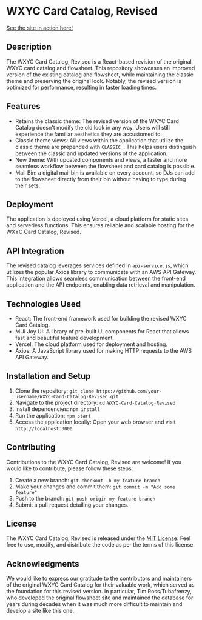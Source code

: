 # WXYC Card Catalog, Revised

[See the site in action here!](https://wxyc.github.io/dj-site/)

## Description
The WXYC Card Catalog, Revised is a React-based revision of the original WXYC card catalog and flowsheet. This repository showcases an improved version of the existing catalog and flowsheet, while maintaining the classic theme and preserving the original look. Notably, the revised version is optimized for performance, resulting in faster loading times.

## Features
- Retains the classic theme: The revised version of the WXYC Card Catalog doesn't modify the old look in any way. Users will still experience the familiar aesthetics they are accustomed to.
- Classic theme views: All views within the application that utilize the classic theme are prepended with `CLASSIC_`. This helps users distinguish between the classic and updated versions of the application.
- New theme: With updated components and views, a faster and more seamless workflow between the flowsheet and card catalog is possible.
- Mail Bin: a digital mail bin is available on every account, so DJs can add to the flowsheet directly from their bin without having to type during their sets.

## Deployment
The application is deployed using Vercel, a cloud platform for static sites and serverless functions. This ensures reliable and scalable hosting for the WXYC Card Catalog, Revised.

## API Integration
The revised catalog leverages services defined in `api-service.js`, which utilizes the popular Axios library to communicate with an AWS API Gateway. This integration allows seamless communication between the front-end application and the API endpoints, enabling data retrieval and manipulation.

## Technologies Used
- React: The front-end framework used for building the revised WXYC Card Catalog.
- MUI Joy UI: A library of pre-built UI components for React that allows fast and beautiful feature development.
- Vercel: The cloud platform used for deployment and hosting.
- Axios: A JavaScript library used for making HTTP requests to the AWS API Gateway.

## Installation and Setup
1. Clone the repository: `git clone https://github.com/your-username/WXYC-Card-Catalog-Revised.git`
2. Navigate to the project directory: `cd WXYC-Card-Catalog-Revised`
3. Install dependencies: `npm install`
4. Run the application: `npm start`
5. Access the application locally: Open your web browser and visit `http://localhost:3000`

## Contributing
Contributions to the WXYC Card Catalog, Revised are welcome! If you would like to contribute, please follow these steps:
1. Create a new branch: `git checkout -b my-feature-branch`
2. Make your changes and commit them: `git commit -m "Add some feature"`
3. Push to the branch: `git push origin my-feature-branch`
4. Submit a pull request detailing your changes.

## License
The WXYC Card Catalog, Revised is released under the [MIT License](LICENSE). Feel free to use, modify, and distribute the code as per the terms of this license.

## Acknowledgments
We would like to express our gratitude to the contributors and maintainers of the original WXYC Card Catalog for their valuable work, which served as the foundation for this revised version. In particular, Tim Ross/Tubafrenzy, who developed the original flowsheet site and maintained the database for years during decades when it was much more difficult to maintain and develop a site like this one.

